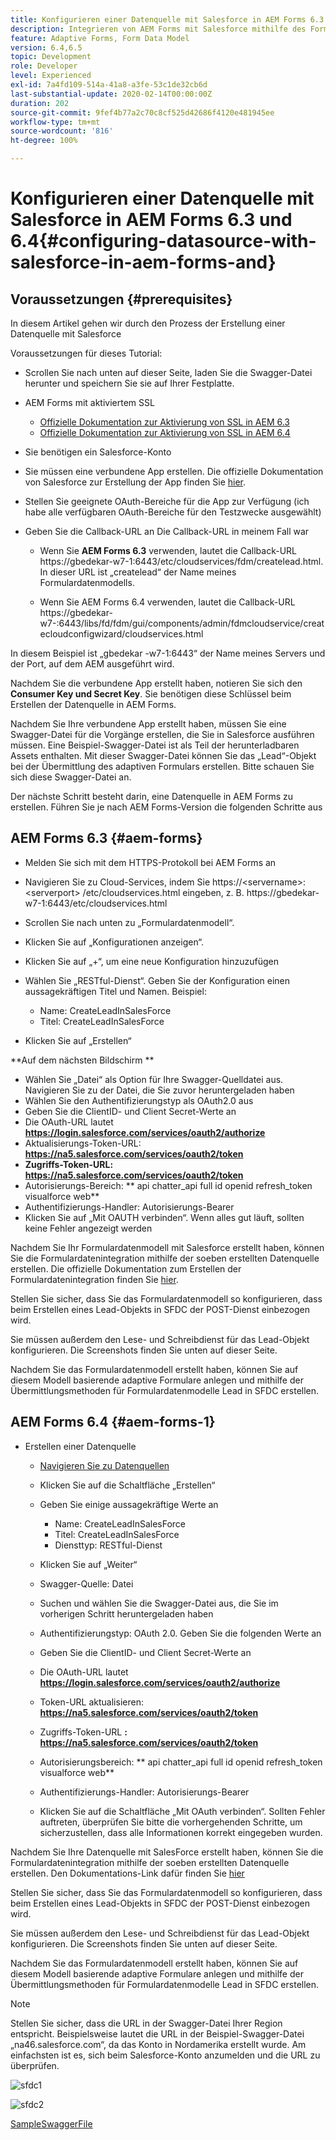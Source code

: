 ```yaml
---
title: Konfigurieren einer Datenquelle mit Salesforce in AEM Forms 6.3 und 6.4
description: Integrieren von AEM Forms mit Salesforce mithilfe des Formulardatenmodells
feature: Adaptive Forms, Form Data Model
version: 6.4,6.5
topic: Development
role: Developer
level: Experienced
exl-id: 7a4fd109-514a-41a8-a3fe-53c1de32cb6d
last-substantial-update: 2020-02-14T00:00:00Z
duration: 202
source-git-commit: 9fef4b77a2c70c8cf525d42686f4120e481945ee
workflow-type: tm+mt
source-wordcount: '816'
ht-degree: 100%

---
```


# Konfigurieren einer Datenquelle mit Salesforce in AEM Forms 6.3 und 6.4{#configuring-datasource-with-salesforce-in-aem-forms-and}

## Voraussetzungen {#prerequisites}

In diesem Artikel gehen wir durch den Prozess der Erstellung einer Datenquelle mit Salesforce

Voraussetzungen für dieses Tutorial:

* Scrollen Sie nach unten auf dieser Seite, laden Sie die Swagger-Datei herunter und speichern Sie sie auf Ihrer Festplatte.
* AEM Forms mit aktiviertem SSL

   * [Offizielle Dokumentation zur Aktivierung von SSL in AEM 6.3](https://helpx.adobe.com/de/experience-manager/6-3/sites/administering/using/ssl-by-default.html)
   * [Offizielle Dokumentation zur Aktivierung von SSL in AEM 6.4](https://helpx.adobe.com/de/experience-manager/6-4/sites/administering/using/ssl-by-default.html)

* Sie benötigen ein Salesforce-Konto
* Sie müssen eine verbundene App erstellen. Die offizielle Dokumentation von Salesforce zur Erstellung der App finden Sie [hier](https://help.salesforce.com/articleView?id=connected_app_create.htm&amp;type=0).
* Stellen Sie geeignete OAuth-Bereiche für die App zur Verfügung (ich habe alle verfügbaren OAuth-Bereiche für den Testzwecke ausgewählt)
* Geben Sie die Callback-URL an Die Callback-URL in meinem Fall war

   * Wenn Sie **AEM Forms 6.3** verwenden, lautet die Callback-URL https://gbedekar-w7-1:6443/etc/cloudservices/fdm/createlead.html. In dieser URL ist „createlead“ der Name meines Formulardatenmodells.

   * Wenn Sie AEM Forms 6.4 verwenden, lautet die Callback-URL https://gbedekar-w7-:6443/libs/fd/fdm/gui/components/admin/fdmcloudservice/createcloudconfigwizard/cloudservices.html

In diesem Beispiel ist „gbedekar -w7-1:6443“ der Name meines Servers und der Port, auf dem AEM ausgeführt wird.

Nachdem Sie die verbundene App erstellt haben, notieren Sie sich den **Consumer Key und Secret Key**. Sie benötigen diese Schlüssel beim Erstellen der Datenquelle in AEM Forms.

Nachdem Sie Ihre verbundene App erstellt haben, müssen Sie eine Swagger-Datei für die Vorgänge erstellen, die Sie in Salesforce ausführen müssen. Eine Beispiel-Swagger-Datei ist als Teil der herunterladbaren Assets enthalten. Mit dieser Swagger-Datei können Sie das „Lead“-Objekt bei der Übermittlung des adaptiven Formulars erstellen. Bitte schauen Sie sich diese Swagger-Datei an.

Der nächste Schritt besteht darin, eine Datenquelle in AEM Forms zu erstellen. Führen Sie je nach AEM Forms-Version die folgenden Schritte aus

## AEM Forms 6.3 {#aem-forms}

* Melden Sie sich mit dem HTTPS-Protokoll bei AEM Forms an
* Navigieren Sie zu Cloud-Services, indem Sie https://&lt;servername>:&lt;serverport> /etc/cloudservices.html eingeben, z. B. https://gbedekar-w7-1:6443/etc/cloudservices.html
* Scrollen Sie nach unten zu „Formulardatenmodell“.
* Klicken Sie auf „Konfigurationen anzeigen“.
* Klicken Sie auf „+“, um eine neue Konfiguration hinzuzufügen
* Wählen Sie „RESTful-Dienst“. Geben Sie der Konfiguration einen aussagekräftigen Titel und Namen. Beispiel:

   * Name: CreateLeadInSalesForce
   * Titel: CreateLeadInSalesForce

* Klicken Sie auf „Erstellen“

**Auf dem nächsten Bildschirm **

* Wählen Sie „Datei“ als Option für Ihre Swagger-Quelldatei aus. Navigieren Sie zu der Datei, die Sie zuvor heruntergeladen haben
* Wählen Sie den Authentifizierungstyp als OAuth2.0 aus
* Geben Sie die ClientID- und Client Secret-Werte an
* Die OAuth-URL lautet **https://login.salesforce.com/services/oauth2/authorize**
* Aktualisierungs-Token-URL: **https://na5.salesforce.com/services/oauth2/token**
* **Zugriffs-Token-URL: https://na5.salesforce.com/services/oauth2/token**
* Autorisierungs-Bereich: ** api chatter_api full id openid refresh_token visualforce web**
* Authentifizierungs-Handler: Autorisierungs-Bearer
* Klicken Sie auf „Mit OAUTH verbinden“. Wenn alles gut läuft, sollten keine Fehler angezeigt werden

Nachdem Sie Ihr Formulardatenmodell mit Salesforce erstellt haben, können Sie die Formulardatenintegration mithilfe der soeben erstellten Datenquelle erstellen. Die offizielle Dokumentation zum Erstellen der Formulardatenintegration finden Sie [hier](https://helpx.adobe.com/de/aem-forms/6-3/data-integration.html).

Stellen Sie sicher, dass Sie das Formulardatenmodell so konfigurieren, dass beim Erstellen eines Lead-Objekts in SFDC der POST-Dienst einbezogen wird.

Sie müssen außerdem den Lese- und Schreibdienst für das Lead-Objekt konfigurieren. Die Screenshots finden Sie unten auf dieser Seite.

Nachdem Sie das Formulardatenmodell erstellt haben, können Sie auf diesem Modell basierende adaptive Formulare anlegen und mithilfe der Übermittlungsmethoden für Formulardatenmodelle Lead in SFDC erstellen.

## AEM Forms 6.4 {#aem-forms-1}

* Erstellen einer Datenquelle

   * [Navigieren Sie zu Datenquellen](http://localhost:4502/libs/fd/fdm/gui/components/admin/fdmcloudservice/fdm.html/conf/global)

   * Klicken Sie auf die Schaltfläche „Erstellen“
   * Geben Sie einige aussagekräftige Werte an

      * Name: CreateLeadInSalesForce
      * Titel: CreateLeadInSalesForce
      * Diensttyp: RESTful-Dienst

   * Klicken Sie auf „Weiter“
   * Swagger-Quelle: Datei
   * Suchen und wählen Sie die Swagger-Datei aus, die Sie im vorherigen Schritt heruntergeladen haben
   * Authentifizierungstyp: OAuth 2.0. Geben Sie die folgenden Werte an
   * Geben Sie die ClientID- und Client Secret-Werte an
   * Die OAuth-URL lautet **https://login.salesforce.com/services/oauth2/authorize**
   * Token-URL aktualisieren: **https://na5.salesforce.com/services/oauth2/token**
   * Zugriffs-Token-URL **: https://na5.salesforce.com/services/oauth2/token**
   * Autorisierungsbereich: ** api  chatter_api full id  openid  refresh_token  visualforce  web**
   * Authentifizierungs-Handler: Autorisierungs-Bearer
   * Klicken Sie auf die Schaltfläche „Mit OAuth verbinden“. Sollten Fehler auftreten, überprüfen Sie bitte die vorhergehenden Schritte, um sicherzustellen, dass alle Informationen korrekt eingegeben wurden.

Nachdem Sie Ihre Datenquelle mit SalesForce erstellt haben, können Sie die Formulardatenintegration mithilfe der soeben erstellten Datenquelle erstellen. Den Dokumentations-Link dafür finden Sie [hier](https://helpx.adobe.com/de/experience-manager/6-4/forms/using/create-form-data-models.html)

Stellen Sie sicher, dass Sie das Formulardatenmodell so konfigurieren, dass beim Erstellen eines Lead-Objekts in SFDC der POST-Dienst einbezogen wird.

Sie müssen außerdem den Lese- und Schreibdienst für das Lead-Objekt konfigurieren. Die Screenshots finden Sie unten auf dieser Seite.

Nachdem Sie das Formulardatenmodell erstellt haben, können Sie auf diesem Modell basierende adaptive Formulare anlegen und mithilfe der Übermittlungsmethoden für Formulardatenmodelle Lead in SFDC erstellen.

>[!NOTE]
>
>Stellen Sie sicher, dass die URL in der Swagger-Datei Ihrer Region entspricht. Beispielsweise lautet die URL in der Beispiel-Swagger-Datei „na46.salesforce.com“, da das Konto in Nordamerika erstellt wurde. Am einfachsten ist es, sich beim Salesforce-Konto anzumelden und die URL zu überprüfen.

![sfdc1](assets/sfdc1.gif)

![sfdc2](assets/sfdc2.png)

[SampleSwaggerFile](assets/swagger-sales-force-lead.json)
